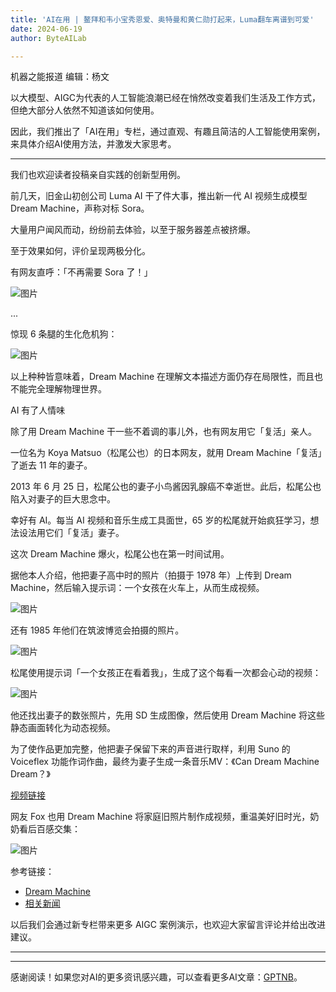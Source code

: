 ```yaml
---
title: 'AI在用 | 鳌拜和韦小宝秀恩爱、奥特曼和黄仁勋打起来，Luma翻车离谱到可爱'
date: 2024-06-19
author: ByteAILab

---
```


机器之能报道
编辑：杨文

以大模型、AIGC为代表的人工智能浪潮已经在悄然改变着我们生活及工作方式，但绝大部分人依然不知道该如何使用。

因此，我们推出了「AI在用」专栏，通过直观、有趣且简洁的人工智能使用案例，来具体介绍AI使用方法，并激发大家思考。

---
   

我们也欢迎读者投稿亲自实践的创新型用例。

前几天，旧金山初创公司 Luma AI 干了件大事，推出新一代 AI 视频生成模型 Dream Machine，声称对标 Sora。

大量用户闻风而动，纷纷前去体验，以至于服务器差点被挤爆。

至于效果如何，评价呈现两极分化。

有网友直呼：「不再需要 Sora 了！」

![图片](https://mmbiz.qpic.cn/sz_mmbiz_png/DT8udUick9sIVzRCw9J8z5VG6f0UnIxcnO3f9CsN0vYrEEGAueAAFFHrbOvibVECZHMTFSCI8jZbRSklRNvP4vjA/640?wx_fmt=png&amp;from=appmsg)

...

惊现 6 条腿的生化危机狗：

![图片](https://mmbiz.qpic.cn/sz_mmbiz_gif/DT8udUick9sIVzRCw9J8z5VG6f0UnIxcnVnm9w4NaUf0w0bj4vu3aqQAdYgYbT8lLTPhgfkfwd4ZOpRqCoiaiaia4Q/640?wx_fmt=gif&amp;from=appmsg)

以上种种皆意味着，Dream Machine 在理解文本描述方面仍存在局限性，而且也不能完全理解物理世界。

AI 有了人情味

除了用 Dream Machine 干一些不着调的事儿外，也有网友用它「复活」亲人。

一位名为 Koya Matsuo（松尾公也）的日本网友，就用 Dream Machine「复活」了逝去 11 年的妻子。

2013 年 6 月 25 日，松尾公也的妻子小鸟酱因乳腺癌不幸逝世。此后，松尾公也陷入对妻子的巨大思念中。

幸好有 AI。每当 AI 视频和音乐生成工具面世，65 岁的松尾就开始疯狂学习，想法设法用它们「复活」妻子。

这次 Dream Machine 爆火，松尾公也在第一时间试用。

据他本人介绍，他把妻子高中时的照片（拍摄于 1978 年）上传到 Dream Machine，然后输入提示词：一个女孩在火车上，从而生成视频。

![图片](https://mmbiz.qpic.cn/sz_mmbiz_png/DT8udUick9sIVzRCw9J8z5VG6f0UnIxcn8yCGFTH3mapXDuEZ99N9GlOiafe67zSXS5MnbmBylFsOGP8rIA17RsQ/640?wx_fmt=png&amp;from=appmsg)

还有 1985 年他们在筑波博览会拍摄的照片。

![图片](https://mmbiz.qpic.cn/sz_mmbiz_png/DT8udUick9sIVzRCw9J8z5VG6f0UnIxcn8yCGFTH3mapXDuEZ99N9GlOiafe67zSXS5MnbmBylFsOGP8rIA17RsQ/640?wx_fmt=png&amp;from=appmsg)

松尾使用提示词「一个女孩正在看着我」，生成了这个每看一次都会心动的视频：

![图片](https://mmbiz.qpic.cn/sz_mmbiz_png/DT8udUick9sIVzRCw9J8z5VG6f0UnIxcn8yCGFTH3mapXDuEZ99N9GlOiafe67zSXS5MnbmBylFsOGP8rIA17RsQ/640?wx_fmt=png&amp;from=appmsg)

他还找出妻子的数张照片，先用 SD 生成图像，然后使用 Dream Machine 将这些静态画面转化为动态视频。

为了使作品更加完整，他把妻子保留下来的声音进行取样，利用 Suno 的 Voiceflex 功能作词作曲，最终为妻子生成一条音乐MV：《Can Dream Machine Dream？》

[视频链接](https://mp.weixin.qq.com/s/QOKRA9oMfnv-5LOwl5bCtQ)

网友 Fox 也用 Dream Machine 将家庭旧照片制作成视频，重温美好旧时光，奶奶看后百感交集：

![图片](https://mmbiz.qpic.cn/sz_mmbiz_png/DT8udUick9sIVzRCw9J8z5VG6f0UnIxcn8yCGFTH3mapXDuEZ99N9GlOiafe67zSXS5MnbmBylFsOGP8rIA17RsQ/640?wx_fmt=png&amp;from=appmsg)

参考链接：
- [Dream Machine](https://lumalabs.ai/dream-machine)
- [相关新闻](https://www.techno-edge.net/article/2024/06/14/3468.html)

以后我们会通过新专栏带来更多 AIGC 案例演示，也欢迎大家留言评论并给出改进建议。

---
---
感谢阅读！如果您对AI的更多资讯感兴趣，可以查看更多AI文章：[GPTNB](https://gptnb.com)。
